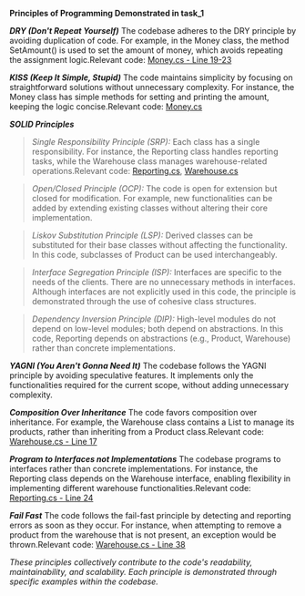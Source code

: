 **Principles of Programming Demonstrated in task_1**

***DRY (Don't Repeat Yourself)*** The codebase adheres to the DRY principle by avoiding duplication of code. For example, in the Money class, the method SetAmount() is used to set the amount of money, which avoids repeating the assignment logic.Relevant code: [Money.cs - Line 19-23](./Console/Money.cs#L19-23)


***KISS (Keep It Simple, Stupid)*** The code maintains simplicity by focusing on straightforward solutions without unnecessary complexity. For instance, the Money class has simple methods for setting and printing the amount, keeping the logic concise.Relevant code: [Money.cs](./Console/Money.cs)


***SOLID Principles***
> *Single Responsibility Principle (SRP):* Each class has a single responsibility. For instance, the Reporting class handles reporting tasks, while the Warehouse class manages warehouse-related operations.Relevant code: [Reporting.cs](./Console/Reporting.cs), [Warehouse.cs](./Console/Warehouse.cs)

> *Open/Closed Principle (OCP):* The code is open for extension but closed for modification. For example, new functionalities can be added by extending existing classes without altering their core implementation.

> *Liskov Substitution Principle (LSP):* Derived classes can be substituted for their base classes without affecting the functionality. In this code, subclasses of Product can be used interchangeably.

> *Interface Segregation Principle (ISP):* Interfaces are specific to the needs of the clients. There are no unnecessary methods in interfaces. Although interfaces are not explicitly used in this code, the principle is demonstrated through the use of cohesive class structures.

> *Dependency Inversion Principle (DIP):* High-level modules do not depend on low-level modules; both depend on abstractions. In this code, Reporting depends on abstractions (e.g., Product, Warehouse) rather than concrete implementations.

***YAGNI (You Aren't Gonna Need It)*** The codebase follows the YAGNI principle by avoiding speculative features. It implements only the functionalities required for the current scope, without adding unnecessary complexity.

***Composition Over Inheritance*** The code favors composition over inheritance. For example, the Warehouse class contains a List<Product> to manage its products, rather than inheriting from a Product class.Relevant code: [Warehouse.cs - Line 17](./Console/Warehouse.cs#L17)

***Program to Interfaces not Implementations*** The codebase programs to interfaces rather than concrete implementations. For instance, the Reporting class depends on the Warehouse interface, enabling flexibility in implementing different warehouse functionalities.Relevant code: [Reporting.cs - Line 24](./Console/Reporting.cs#L24)

***Fail Fast*** The code follows the fail-fast principle by detecting and reporting errors as soon as they occur. For instance, when attempting to remove a product from the warehouse that is not present, an exception would be thrown.Relevant code: [Warehouse.cs - Line 38](./Console/Warehouse.cs#L106-109)

*These principles collectively contribute to the code's readability, maintainability, and scalability. Each principle is demonstrated through specific examples within the codebase.*

